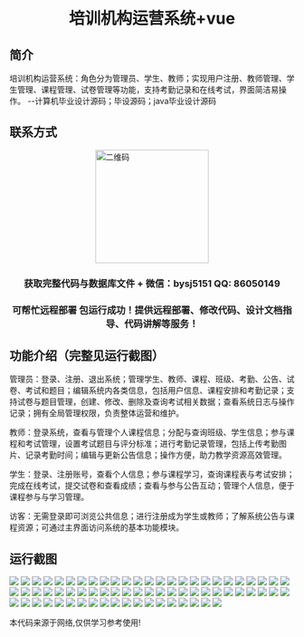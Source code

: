 <p><h1 align="center">培训机构运营系统+vue</h1></p>

## 简介
培训机构运营系统：角色分为管理员、学生、教师；实现用户注册、教师管理、学生管理、课程管理、试卷管理等功能，支持考勤记录和在线考试，界面简洁易操作。    --计算机毕业设计源码；毕设源码；java毕业设计源码


## 联系方式
<img src="https://bs-1329754181.cos.ap-shanghai.myqcloud.com/wx.jpg" alt="二维码" style="display: block; margin: 0 auto;" width="200px">
<p><h3 align="center">获取完整代码与数据库文件 + 微信：bysj5151 QQ: 86050149</h3></p>
<p><h3 align="center">可帮忙远程部署 包运行成功！提供远程部署、修改代码、设计文档指导、代码讲解等服务！</h3></p>

## 功能介绍（完整见运行截图）
管理员：登录、注册、退出系统；管理学生、教师、课程、班级、考勤、公告、试卷、考试和题目；编辑系统内各类信息，包括用户信息、课程安排和考勤记录；支持试卷与题目管理，创建、修改、删除及查询考试相关数据；查看系统日志与操作记录；拥有全局管理权限，负责整体运营和维护。

教师：登录系统，查看与管理个人课程信息；分配与查询班级、学生信息；参与课程和考试管理，设置考试题目与评分标准；进行考勤记录管理，包括上传考勤图片、记录考勤时间；编辑与更新公告信息；操作方便，助力教学资源高效管理。

学生：登录、注册账号，查看个人信息；参与课程学习，查询课程表与考试安排；完成在线考试，提交试卷和查看成绩；查看与参与公告互动；管理个人信息，便于课程参与与学习管理。

访客：无需登录即可浏览公共信息；进行注册成为学生或教师；了解系统公告与课程资源；可通过主界面访问系统的基本功能模块。


## 运行截图
![](https://bs-1329754181.cos.ap-shanghai.myqcloud.com/ssm/TrainingInstitutionOperationSystem/img/001.jpg)
![](https://bs-1329754181.cos.ap-shanghai.myqcloud.com/ssm/TrainingInstitutionOperationSystem/img/002.jpg)
![](https://bs-1329754181.cos.ap-shanghai.myqcloud.com/ssm/TrainingInstitutionOperationSystem/img/003.jpg)
![](https://bs-1329754181.cos.ap-shanghai.myqcloud.com/ssm/TrainingInstitutionOperationSystem/img/004.jpg)
![](https://bs-1329754181.cos.ap-shanghai.myqcloud.com/ssm/TrainingInstitutionOperationSystem/img/005.jpg)
![](https://bs-1329754181.cos.ap-shanghai.myqcloud.com/ssm/TrainingInstitutionOperationSystem/img/006.jpg)
![](https://bs-1329754181.cos.ap-shanghai.myqcloud.com/ssm/TrainingInstitutionOperationSystem/img/007.jpg)
![](https://bs-1329754181.cos.ap-shanghai.myqcloud.com/ssm/TrainingInstitutionOperationSystem/img/008.jpg)
![](https://bs-1329754181.cos.ap-shanghai.myqcloud.com/ssm/TrainingInstitutionOperationSystem/img/009.jpg)
![](https://bs-1329754181.cos.ap-shanghai.myqcloud.com/ssm/TrainingInstitutionOperationSystem/img/010.jpg)
![](https://bs-1329754181.cos.ap-shanghai.myqcloud.com/ssm/TrainingInstitutionOperationSystem/img/011.jpg)
![](https://bs-1329754181.cos.ap-shanghai.myqcloud.com/ssm/TrainingInstitutionOperationSystem/img/012.jpg)
![](https://bs-1329754181.cos.ap-shanghai.myqcloud.com/ssm/TrainingInstitutionOperationSystem/img/013.jpg)
![](https://bs-1329754181.cos.ap-shanghai.myqcloud.com/ssm/TrainingInstitutionOperationSystem/img/014.jpg)
![](https://bs-1329754181.cos.ap-shanghai.myqcloud.com/ssm/TrainingInstitutionOperationSystem/img/015.jpg)
![](https://bs-1329754181.cos.ap-shanghai.myqcloud.com/ssm/TrainingInstitutionOperationSystem/img/016.jpg)
![](https://bs-1329754181.cos.ap-shanghai.myqcloud.com/ssm/TrainingInstitutionOperationSystem/img/017.jpg)
![](https://bs-1329754181.cos.ap-shanghai.myqcloud.com/ssm/TrainingInstitutionOperationSystem/img/018.jpg)
![](https://bs-1329754181.cos.ap-shanghai.myqcloud.com/ssm/TrainingInstitutionOperationSystem/img/019.jpg)
![](https://bs-1329754181.cos.ap-shanghai.myqcloud.com/ssm/TrainingInstitutionOperationSystem/img/020.jpg)
![](https://bs-1329754181.cos.ap-shanghai.myqcloud.com/ssm/TrainingInstitutionOperationSystem/img/021.jpg)
![](https://bs-1329754181.cos.ap-shanghai.myqcloud.com/ssm/TrainingInstitutionOperationSystem/img/022.jpg)
![](https://bs-1329754181.cos.ap-shanghai.myqcloud.com/ssm/TrainingInstitutionOperationSystem/img/023.jpg)
![](https://bs-1329754181.cos.ap-shanghai.myqcloud.com/ssm/TrainingInstitutionOperationSystem/img/024.jpg)
![](https://bs-1329754181.cos.ap-shanghai.myqcloud.com/ssm/TrainingInstitutionOperationSystem/img/025.jpg)
![](https://bs-1329754181.cos.ap-shanghai.myqcloud.com/ssm/TrainingInstitutionOperationSystem/img/026.jpg)
![](https://bs-1329754181.cos.ap-shanghai.myqcloud.com/ssm/TrainingInstitutionOperationSystem/img/027.jpg)
![](https://bs-1329754181.cos.ap-shanghai.myqcloud.com/ssm/TrainingInstitutionOperationSystem/img/028.jpg)
![](https://bs-1329754181.cos.ap-shanghai.myqcloud.com/ssm/TrainingInstitutionOperationSystem/img/029.jpg)
![](https://bs-1329754181.cos.ap-shanghai.myqcloud.com/ssm/TrainingInstitutionOperationSystem/img/030.jpg)
![](https://bs-1329754181.cos.ap-shanghai.myqcloud.com/ssm/TrainingInstitutionOperationSystem/img/031.jpg)
![](https://bs-1329754181.cos.ap-shanghai.myqcloud.com/ssm/TrainingInstitutionOperationSystem/img/032.jpg)
![](https://bs-1329754181.cos.ap-shanghai.myqcloud.com/ssm/TrainingInstitutionOperationSystem/img/033.jpg)
![](https://bs-1329754181.cos.ap-shanghai.myqcloud.com/ssm/TrainingInstitutionOperationSystem/img/034.jpg)
![](https://bs-1329754181.cos.ap-shanghai.myqcloud.com/ssm/TrainingInstitutionOperationSystem/img/035.jpg)
![](https://bs-1329754181.cos.ap-shanghai.myqcloud.com/ssm/TrainingInstitutionOperationSystem/img/036.jpg)
![](https://bs-1329754181.cos.ap-shanghai.myqcloud.com/ssm/TrainingInstitutionOperationSystem/img/037.jpg)
![](https://bs-1329754181.cos.ap-shanghai.myqcloud.com/ssm/TrainingInstitutionOperationSystem/img/038.jpg)
![](https://bs-1329754181.cos.ap-shanghai.myqcloud.com/ssm/TrainingInstitutionOperationSystem/img/039.jpg)
![](https://bs-1329754181.cos.ap-shanghai.myqcloud.com/ssm/TrainingInstitutionOperationSystem/img/040.jpg)
![](https://bs-1329754181.cos.ap-shanghai.myqcloud.com/ssm/TrainingInstitutionOperationSystem/img/041.jpg)
![](https://bs-1329754181.cos.ap-shanghai.myqcloud.com/ssm/TrainingInstitutionOperationSystem/img/042.jpg)
![](https://bs-1329754181.cos.ap-shanghai.myqcloud.com/ssm/TrainingInstitutionOperationSystem/img/043.jpg)
![](https://bs-1329754181.cos.ap-shanghai.myqcloud.com/ssm/TrainingInstitutionOperationSystem/img/044.jpg)
![](https://bs-1329754181.cos.ap-shanghai.myqcloud.com/ssm/TrainingInstitutionOperationSystem/img/045.jpg)
![](https://bs-1329754181.cos.ap-shanghai.myqcloud.com/ssm/TrainingInstitutionOperationSystem/img/046.jpg)
![](https://bs-1329754181.cos.ap-shanghai.myqcloud.com/ssm/TrainingInstitutionOperationSystem/img/047.jpg)
![](https://bs-1329754181.cos.ap-shanghai.myqcloud.com/ssm/TrainingInstitutionOperationSystem/img/048.jpg)
![](https://bs-1329754181.cos.ap-shanghai.myqcloud.com/ssm/TrainingInstitutionOperationSystem/img/049.jpg)
![](https://bs-1329754181.cos.ap-shanghai.myqcloud.com/ssm/TrainingInstitutionOperationSystem/img/050.jpg)
![](https://bs-1329754181.cos.ap-shanghai.myqcloud.com/ssm/TrainingInstitutionOperationSystem/img/051.jpg)
![](https://bs-1329754181.cos.ap-shanghai.myqcloud.com/ssm/TrainingInstitutionOperationSystem/img/052.jpg)
![](https://bs-1329754181.cos.ap-shanghai.myqcloud.com/ssm/TrainingInstitutionOperationSystem/img/053.jpg)
![](https://bs-1329754181.cos.ap-shanghai.myqcloud.com/ssm/TrainingInstitutionOperationSystem/img/054.jpg)
![](https://bs-1329754181.cos.ap-shanghai.myqcloud.com/ssm/TrainingInstitutionOperationSystem/img/055.jpg)
![](https://bs-1329754181.cos.ap-shanghai.myqcloud.com/ssm/TrainingInstitutionOperationSystem/img/056.jpg)
![](https://bs-1329754181.cos.ap-shanghai.myqcloud.com/ssm/TrainingInstitutionOperationSystem/img/057.jpg)
![](https://bs-1329754181.cos.ap-shanghai.myqcloud.com/ssm/TrainingInstitutionOperationSystem/img/058.jpg)
![](https://bs-1329754181.cos.ap-shanghai.myqcloud.com/ssm/TrainingInstitutionOperationSystem/img/059.jpg)
![](https://bs-1329754181.cos.ap-shanghai.myqcloud.com/ssm/TrainingInstitutionOperationSystem/img/060.jpg)
![](https://bs-1329754181.cos.ap-shanghai.myqcloud.com/ssm/TrainingInstitutionOperationSystem/img/061.jpg)
![](https://bs-1329754181.cos.ap-shanghai.myqcloud.com/ssm/TrainingInstitutionOperationSystem/img/062.jpg)
![](https://bs-1329754181.cos.ap-shanghai.myqcloud.com/ssm/TrainingInstitutionOperationSystem/img/063.jpg)
![](https://bs-1329754181.cos.ap-shanghai.myqcloud.com/ssm/TrainingInstitutionOperationSystem/img/064.jpg)
![](https://bs-1329754181.cos.ap-shanghai.myqcloud.com/ssm/TrainingInstitutionOperationSystem/img/065.jpg)
![](https://bs-1329754181.cos.ap-shanghai.myqcloud.com/ssm/TrainingInstitutionOperationSystem/img/066.jpg)
![](https://bs-1329754181.cos.ap-shanghai.myqcloud.com/ssm/TrainingInstitutionOperationSystem/img/067.jpg)
![](https://bs-1329754181.cos.ap-shanghai.myqcloud.com/ssm/TrainingInstitutionOperationSystem/img/068.jpg)
![](https://bs-1329754181.cos.ap-shanghai.myqcloud.com/ssm/TrainingInstitutionOperationSystem/img/069.jpg)

<p>本代码来源于网络,仅供学习参考使用!</p>
